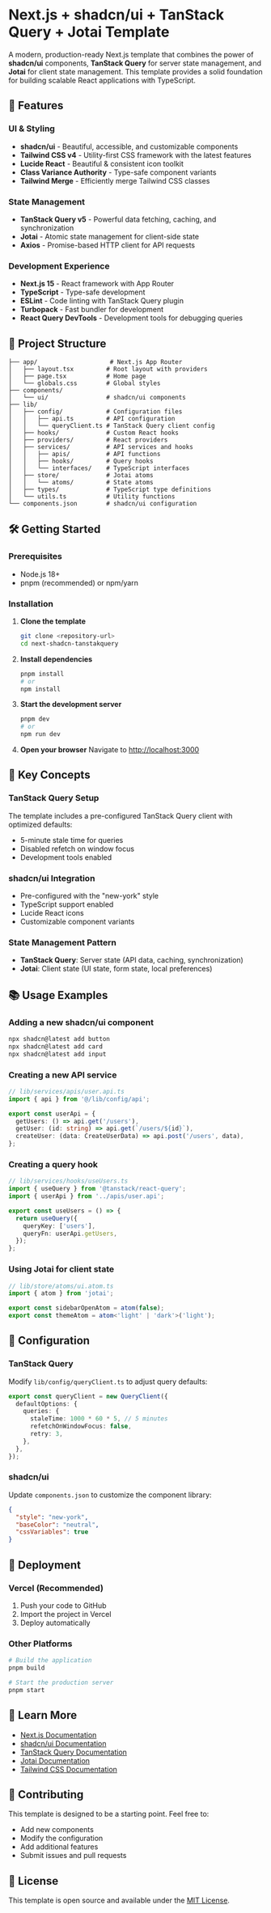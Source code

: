 # Next.js + shadcn/ui + TanStack Query + Jotai Template

A modern, production-ready Next.js template that combines the power of **shadcn/ui** components, **TanStack Query** for server state management, and **Jotai** for client state management. This template provides a solid foundation for building scalable React applications with TypeScript.

## 🚀 Features

### **UI & Styling**
- **shadcn/ui** - Beautiful, accessible, and customizable components
- **Tailwind CSS v4** - Utility-first CSS framework with the latest features
- **Lucide React** - Beautiful & consistent icon toolkit
- **Class Variance Authority** - Type-safe component variants
- **Tailwind Merge** - Efficiently merge Tailwind CSS classes

### **State Management**
- **TanStack Query v5** - Powerful data fetching, caching, and synchronization
- **Jotai** - Atomic state management for client-side state
- **Axios** - Promise-based HTTP client for API requests

### **Development Experience**
- **Next.js 15** - React framework with App Router
- **TypeScript** - Type-safe development
- **ESLint** - Code linting with TanStack Query plugin
- **Turbopack** - Fast bundler for development
- **React Query DevTools** - Development tools for debugging queries

## 📁 Project Structure

```
├── app/                    # Next.js App Router
│   ├── layout.tsx         # Root layout with providers
│   ├── page.tsx           # Home page
│   └── globals.css        # Global styles
├── components/
│   └── ui/                # shadcn/ui components
├── lib/
│   ├── config/            # Configuration files
│   │   ├── api.ts         # API configuration
│   │   └── queryClient.ts # TanStack Query client config
│   ├── hooks/             # Custom React hooks
│   ├── providers/         # React providers
│   ├── services/          # API services and hooks
│   │   ├── apis/          # API functions
│   │   ├── hooks/         # Query hooks
│   │   └── interfaces/    # TypeScript interfaces
│   ├── store/             # Jotai atoms
│   │   └── atoms/         # State atoms
│   ├── types/             # TypeScript type definitions
│   └── utils.ts           # Utility functions
└── components.json        # shadcn/ui configuration
```

## 🛠️ Getting Started

### Prerequisites
- Node.js 18+ 
- pnpm (recommended) or npm/yarn

### Installation

1. **Clone the template**
   ```bash
   git clone <repository-url>
   cd next-shadcn-tanstakquery
   ```

2. **Install dependencies**
   ```bash
   pnpm install
   # or
   npm install
   ```

3. **Start the development server**
   ```bash
   pnpm dev
   # or
   npm run dev
   ```

4. **Open your browser**
   Navigate to [http://localhost:3000](http://localhost:3000)

## 🎯 Key Concepts

### **TanStack Query Setup**
The template includes a pre-configured TanStack Query client with optimized defaults:
- 5-minute stale time for queries
- Disabled refetch on window focus
- Development tools enabled

### **shadcn/ui Integration**
- Pre-configured with the "new-york" style
- TypeScript support enabled
- Lucide React icons
- Customizable component variants

### **State Management Pattern**
- **TanStack Query**: Server state (API data, caching, synchronization)
- **Jotai**: Client state (UI state, form state, local preferences)

## 📚 Usage Examples

### Adding a new shadcn/ui component
```bash
npx shadcn@latest add button
npx shadcn@latest add card
npx shadcn@latest add input
```

### Creating a new API service
```typescript
// lib/services/apis/user.api.ts
import { api } from '@/lib/config/api';

export const userApi = {
  getUsers: () => api.get('/users'),
  getUser: (id: string) => api.get(`/users/${id}`),
  createUser: (data: CreateUserData) => api.post('/users', data),
};
```

### Creating a query hook
```typescript
// lib/services/hooks/useUsers.ts
import { useQuery } from '@tanstack/react-query';
import { userApi } from '../apis/user.api';

export const useUsers = () => {
  return useQuery({
    queryKey: ['users'],
    queryFn: userApi.getUsers,
  });
};
```

### Using Jotai for client state
```typescript
// lib/store/atoms/ui.atom.ts
import { atom } from 'jotai';

export const sidebarOpenAtom = atom(false);
export const themeAtom = atom<'light' | 'dark'>('light');
```

## 🔧 Configuration

### TanStack Query
Modify `lib/config/queryClient.ts` to adjust query defaults:
```typescript
export const queryClient = new QueryClient({
  defaultOptions: {
    queries: {
      staleTime: 1000 * 60 * 5, // 5 minutes
      refetchOnWindowFocus: false,
      retry: 3,
    },
  },
});
```

### shadcn/ui
Update `components.json` to customize the component library:
```json
{
  "style": "new-york",
  "baseColor": "neutral",
  "cssVariables": true
}
```

## 🚀 Deployment

### Vercel (Recommended)
1. Push your code to GitHub
2. Import the project in Vercel
3. Deploy automatically

### Other Platforms
```bash
# Build the application
pnpm build

# Start the production server
pnpm start
```

## 📖 Learn More

- [Next.js Documentation](https://nextjs.org/docs)
- [shadcn/ui Documentation](https://ui.shadcn.com)
- [TanStack Query Documentation](https://tanstack.com/query/latest)
- [Jotai Documentation](https://jotai.org)
- [Tailwind CSS Documentation](https://tailwindcss.com/docs)

## 🤝 Contributing

This template is designed to be a starting point. Feel free to:
- Add new components
- Modify the configuration
- Add additional features
- Submit issues and pull requests

## 📄 License

This template is open source and available under the [MIT License](LICENSE).
